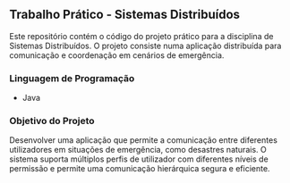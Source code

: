## Trabalho Prático - Sistemas Distribuídos

Este repositório contém o código do projeto prático para a disciplina de Sistemas Distribuídos. O projeto consiste numa aplicação distribuída para comunicação e coordenação em cenários de emergência.

### Linguagem de Programação
- Java

### Objetivo do Projeto
Desenvolver uma aplicação que permite a comunicação entre diferentes utilizadores em situações de emergência, como desastres naturais. O sistema suporta múltiplos perfis de utilizador com diferentes níveis de permissão e permite uma comunicação hierárquica segura e eficiente.
